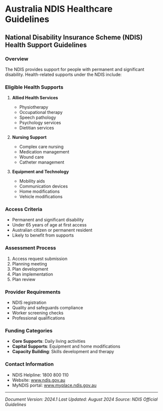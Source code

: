 # Australia NDIS Healthcare Guidelines

## National Disability Insurance Scheme (NDIS) Health Support Guidelines

### Overview
The NDIS provides support for people with permanent and significant disability. Health-related supports under the NDIS include:

### Eligible Health Supports
1. **Allied Health Services**
   - Physiotherapy
   - Occupational therapy
   - Speech pathology
   - Psychology services
   - Dietitian services

2. **Nursing Support**
   - Complex care nursing
   - Medication management
   - Wound care
   - Catheter management

3. **Equipment and Technology**
   - Mobility aids
   - Communication devices
   - Home modifications
   - Vehicle modifications

### Access Criteria
- Permanent and significant disability
- Under 65 years of age at first access
- Australian citizen or permanent resident
- Likely to benefit from supports

### Assessment Process
1. Access request submission
2. Planning meeting
3. Plan development
4. Plan implementation
5. Plan review

### Provider Requirements
- NDIS registration
- Quality and safeguards compliance
- Worker screening checks
- Professional qualifications

### Funding Categories
- **Core Supports**: Daily living activities
- **Capital Supports**: Equipment and home modifications
- **Capacity Building**: Skills development and therapy

### Contact Information
- NDIS Helpline: 1800 800 110
- Website: www.ndis.gov.au
- MyNDIS portal: www.myplace.ndis.gov.au

---
*Document Version: 2024.1*
*Last Updated: August 2024*
*Source: NDIS Official Guidelines*
